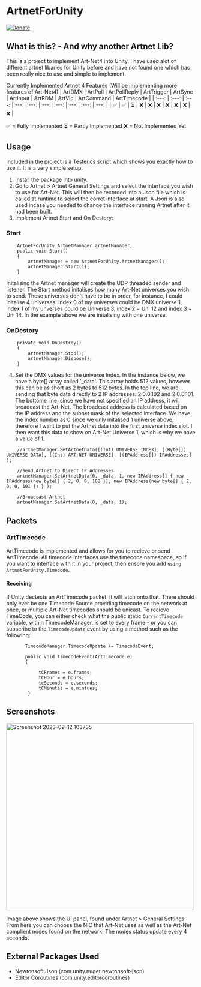 # ArtnetForUnity

[![Donate](https://img.shields.io/badge/Donate-PayPal-green.svg)](https://paypal.me/joelrlb)

## What is this? - And why another Artnet Lib?
This is a project to implement Art-Net4 into Unity. I have used alot of different artnet libaries for Unity before and have not found one which has been really nice to use and simple to implement.

Currently Implemented Artnet 4 Features (Will be implementing more features of Art-Net4)
| ArtDMX | ArtPoll    | ArtPollReply    |  ArtTrigger     |  ArtSync   |   ArtInput   |  ArtRDM   |  ArtVlc  | ArtCommand | ArtTimecode |
| :---:   | :---: | :---: |:---: |:---: |:---: |:---: |:---: |:---: |:---: |
| ✅ | ✅   | ⏳  | ❌   |  ❌  | ❌ | ❌ | ❌ | ❌ | ❌ |

✅ = Fully Implemented 
⏳ = Partly Implemented 
❌ = Not Implemented Yet

## Usage 
Included in the project is a Tester.cs script which shows you exactly how to use it. It is a very simple setup. 
1) Install the package into unity.
2) Go to Artnet > Artnet General Settings and select the interface you wish to use for Art-Net. This will then be recorded into a Json file which is called at runtime to select the corret interface at start. A Json is also used incase you needed to change the interface running Artnet after it had been built.
3) Implement Artnet Start and On Destory:
### Start
````
    ArtnetForUnity.ArtnetManager artnetManager;
    public void Start()
    {
        artnetManager = new ArtnetForUnity.ArtnetManager();
        artnetManager.Start(1);
    }
````
Initalising the Artnet manager will create the UDP threaded sender and listener. 
The Start method initalises how many Art-Net universes you wish to send. These universes don't have to be in order, for instance, I could initalise 4 universes. Index 0 of my universes could be DMX universe 1, index 1 of my unverses could be Universe 3, index 2 = Uni 12 and index 3 = Uni 14.
In the example above we are initalising with one universe.

### OnDestory
````
    private void OnDestroy()
    {
        artnetManager.Stop();
        artnetManager.Dispose();
    }
````
4)  Set the DMX values for the universe Index.
In the instance below, we have a byte[] array called '_data'. This array holds 512 values, however this can be as short as 2 bytes to 512 bytes.
In the top line, we are sending that byte data directly to 2 IP addresses: 2.0.0.102 and 2.0.0.101.
The bottome line, since we have not specified an IP address, it will broadcast the Art-Net. The broadcast address is calculated based on the IP address and the subnet mask of the selected interface.
We have the index number as 0 since we only initalised 1 universe above, therefore I want to put the Artnet data into the first universe index slot. I then want this data to show on Art-Net Universe 1, which is why we have a value of 1.
```
    //artnetManager.SetArtnetData([(Int) UNIVERSE INDEX], [(Byte[]) UNIVERSE DATA], [(Int) ART-NET UNIVERSE], [(IPAddress[]) IPAddresses] );

    //Send Artnet to Direct IP Addresses 
    artnetManager.SetArtnetData(0, _data, 1, new IPAddress[] { new IPAddress(new byte[] { 2, 0, 0, 102 }), new IPAddress(new byte[] { 2, 0, 0, 101 }) } );

    //Broadcast Artnet 
    artnetManager.SetArtnetData(0, _data, 1);
```

## Packets
### ArtTimecode
ArtTimecode is implemented and allows for you to recieve or send ArtTimecode. 
All timecode interfaces use the timecode namespace, so if you want to interface with it in your project, then ensure you add ``` using ArtnetForUnity.Timecode ```.
#### Receiving 
If Unity dectects an ArtTimecode packet, it will latch onto that. There should only ever be one Timecode Source providing timecode on the network at once, or multiple Art-Net timecodes should be unicast.
To recieve TimeCode, you can either check what the public static ```CurrentTimecode``` variable, within TimecodeManager, is set to every frame - or you can subscribe to the ```TimecodeUpdate``` event by using a method such as the following: 
```
       TimecodeManager.TimecodeUpdate += TimecodeEvent;
       
       public void TimecodeEvent(ArtTimecode e)
       {
           
            tCFrames = e.frames;
            tCHour = e.hours;
            tcSeconds = e.seconds;
            tCMinutes = e.mintues;
        }
```

## Screenshots
<img width="499" alt="Screenshot 2023-09-12 103735" src="https://github.com/Hantoo/ArtnetForUnity/assets/1647342/6c70a732-a2ae-4b1c-8c5b-6a4c783f220b">


Image above shows the UI panel, found under Artnet > General Settings. From here you can choose the NIC that Art-Net uses as well as the Art-Net complient nodes found on the network.
The nodes status update every 4 seconds. 


## External Packages Used
* Newtonsoft Json (com.unity.nuget.newtonsoft-json)
* Editor Coroutines (com.unity.editorcoroutines)
